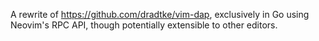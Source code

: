 A rewrite of https://github.com/dradtke/vim-dap, exclusively in Go using Neovim's RPC API, though
potentially extensible to other editors.

<!-- vim: set tw=100: -->
